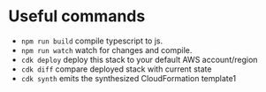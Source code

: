 # Useful commands

- `npm run build` compile typescript to js.
- `npm run watch` watch for changes and compile.
- `cdk deploy` deploy this stack to your default AWS account/region
- `cdk diff` compare deployed stack with current state
- `cdk synth` emits the synthesized CloudFormation template1
